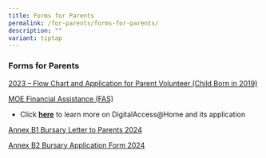 ```yaml
---
title: Forms for Parents
permalink: /for-parents/forms-for-parents/
description: ""
variant: tiptap
---
```

<h3>Forms for Parents</h3><p><a href="/files/For%20Parents/Forms%20for%20Parents/2023%20-%20%20flow%20chart%20for%20parent%20volunteer%20%20(child%20born%20in%202019).pdf" rel="noopener noreferrer nofollow" target="_blank">2023 – Flow Chart and Application for Parent Volunteer (Child Born in 2019)</a></p><p><a href="https://www.moe.gov.sg/financial-matters/financial-assistance" rel="noopener noreferrer nofollow" target="_blank">MOE Financial Assistance (FAS)</a></p><ul data-tight="true" class="tight"><li><p>Click&nbsp;<strong><a href="https://eservice.imda.gov.sg/das/homepage" rel="noopener noreferrer nofollow" target="_blank">here</a></strong>&nbsp;to learn more on DigitalAccess@Home and its application</p></li></ul><p><a href="/files/For Parents/Forms for Parents/Annex_B1_MTS_Bursary_Letter_to_Parents.pdf" rel="noopener noreferrer nofollow" target="_blank">Annex B1 Bursary Letter to Parents 2024</a></p><p><a href="/files/For Parents/Forms for Parents/Annex_B2_MTS_Bursary_Application_Form.pdf" rel="noopener noreferrer nofollow" target="_blank">Annex B2 Bursary Application Form 2024</a></p><p></p><p></p>